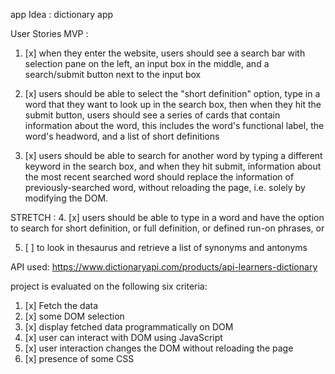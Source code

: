 app Idea : dictionary app

User Stories
MVP :
1. [x] when they enter the website, users should see a search bar with selection pane on the left, an input box in the middle, and a search/submit button next to the input box

2. [x] users should be able to select the "short definition" option, type in a word that they want to look up in the search box, then when they hit the submit button, users should see a series of cards that contain information about the word, this includes the word's functional label, the word's headword, and a list of short definitions 

3. [x] users should be able to search for another word by typing a different keyword in the search box, and when they hit submit, information about the most recent searched word should replace the information of previously-searched word, without reloading the page, i.e. solely by modifying the DOM.

STRETCH :
4. [x] users should be able to type in a word and have the option to search for short definition, or full definition, or defined run-on phrases, or 

5. [ ] to look in thesaurus and retrieve a list of synonyms and antonyms


API used: 
https://www.dictionaryapi.com/products/api-learners-dictionary


project is evaluated on the following six criteria:
1. [x] Fetch the data
2. [x] some DOM selection
3. [x] display fetched data programmatically on DOM
4. [x] user can interact with DOM using JavaScript
5. [x] user interaction changes the DOM without reloading the page
6. [x] presence of some CSS


